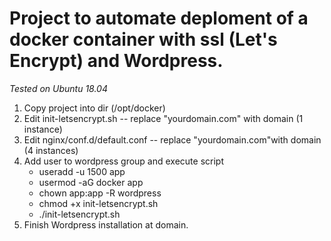 # Project to automate deploment of a docker container with ssl (Let's Encrypt) and Wordpress.
*Tested on Ubuntu 18.04*


1. Copy project into dir (/opt/docker)
2. Edit init-letsencrypt.sh -- replace "yourdomain.com" with domain (1 instance)
3. Edit nginx/conf.d/default.conf -- replace "yourdomain.com"with domain (4 instances)
5. Add user to wordpress group and execute script
	- useradd -u 1500 app
	- usermod -aG docker app
	- chown app:app -R wordpress
	- chmod +x init-letsencrypt.sh
	- ./init-letsencrypt.sh
6. Finish Wordpress installation at domain.
